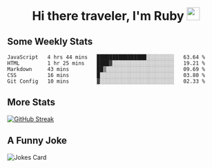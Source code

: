 <h1 align="center">Hi there traveler, I'm Ruby <img src="https://user-images.githubusercontent.com/81705278/122967910-fa9b5a00-d358-11eb-99ec-db00243bed5a.gif" width="30px"> </h1>

<h2>Some Weekly Stats</h2>

<!--START_SECTION:waka-->
```text
JavaScript   4 hrs 44 mins   ████████████████░░░░░░░░░   63.64 % 
HTML         1 hr 25 mins    ████▓░░░░░░░░░░░░░░░░░░░░   19.21 % 
Markdown     43 mins         ██▒░░░░░░░░░░░░░░░░░░░░░░   09.69 % 
CSS          16 mins         █░░░░░░░░░░░░░░░░░░░░░░░░   03.80 % 
Git Config   10 mins         ▓░░░░░░░░░░░░░░░░░░░░░░░░   02.33 % 
```
<!--END_SECTION:waka-->

<h2>More Stats</h2>

[![GitHub Streak](https://github-readme-streak-stats.herokuapp.com/?user=radkinz&theme=dark)](https://git.io/streak-stats)

<h2>A Funny Joke</h2>

<!-- jokes -->
<img src="https://readme-jokes.vercel.app/api?theme=material-palenight" alt="Jokes Card"/>
